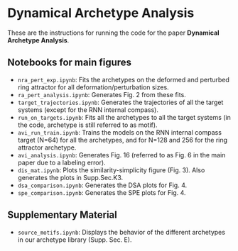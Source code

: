 # Dynamical Archetype Analysis

These are the instructions for running the code for the paper **Dynamical Archetype Analysis**.

## Notebooks for main figures

- `nra_pert_exp.ipynb`: Fits the archetypes on the deformed and perturbed ring attractor for all deformation/perturbation sizes.
- `ra_pert_analysis.ipynb`: Generates Fig. 2 from these fits.
- `target_trajectories.ipynb`: Generates the trajectories of all the target systems (except for the RNN internal compass).
- `run_on_targets.ipynb`: Fits all the archetypes to all the target systems (in the code, archetype is still referred to as motif).
- `avi_run_train.ipynb`: Trains the models on the RNN internal compass target (N=64) for all the archetypes, and for N=128 and 256 for the ring attractor archetype.
- `avi_analysis.ipynb`: Generates Fig. 16 (referred to as Fig. 6 in the main paper due to a labeling error).
- `dis_mat.ipynb`: Plots the similarity-simplicity figure (Fig. 3). Also generates the plots in Supp.Sec.K3.
- `dsa_comparison.ipynb`: Generates the DSA plots for Fig. 4.
- `spe_comparison.ipynb`: Generates the SPE plots for Fig. 4.


## Supplementary Material

- `source_motifs.ipynb`: Displays the behavior of the different archetypes in our archetype library (Supp. Sec. E).







